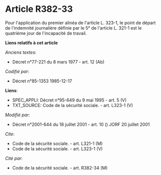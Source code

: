 # Article R382-33

Pour l'application du premier alinéa de l'article L. 323-1, le point de départ de l'indemnité journalière définie par le 5°
de l'article L. 321-1 est le quatrième jour de l'incapacité de travail.

**Liens relatifs à cet article**

_Anciens textes_:

  - Décret n°77-221 du 8 mars 1977 - art. 12 (Ab)

_Codifié par_:

  - Décret n°85-1353 1985-12-17

**Liens**:

  - SPEC_APPLI: Décret n°95-649 du 9 mai 1995 - art. 5 (V)
  - TXT_SOURCE: Code de la sécurité sociale. - art. L323-1 (V)

_Modifié par_:

  - Décret n°2001-644 du 18 juillet 2001 - art. 10 () JORF 20 juillet 2001

_Cite_:

  - Code de la sécurité sociale. - art. L321-1 (M)
  - Code de la sécurité sociale. - art. L323-1 (V)

_Cité par_:

  - Code de la sécurité sociale. - art. R382-34 (M)
